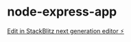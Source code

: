 # node-express-app

[Edit in StackBlitz next generation editor ⚡️](https://stackblitz.com/~/github.com/eastcoastdeveloper/node-express-app)